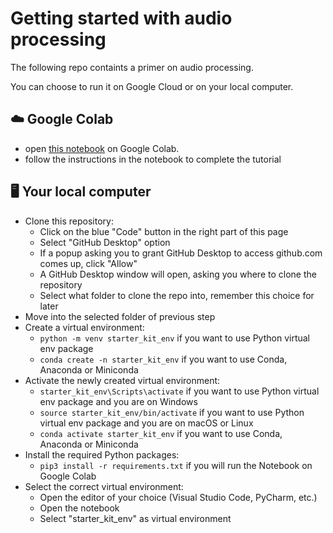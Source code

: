 # Getting started with audio processing

The following repo containts a primer on audio processing.

You can choose to run it on Google Cloud or on your local computer.

## ☁️ Google Colab
- open [this notebook](https://github.com/ML-MSAI-2024-hackathon/audio-processing-starter-kit/blob/main/welcome_colab.ipynb) on Google Colab.
- follow the instructions in the notebook to complete the tutorial

## 🖥️ Your local computer
- Clone this repository:
    - Click on the blue "Code" button in the right part of this page
    - Select "GitHub Desktop" option
    - If a popup asking you to grant GitHub Desktop to access github.com comes up, click "Allow"
    - A GitHub Desktop window will open, asking you where to clone the repository
    - Select what folder to clone the repo into, remember this choice for later
- Move into the selected folder of previous step
- Create a virtual environment:
    - `python -m venv starter_kit_env` if you want to use Python virtual env package
    - `conda create -n starter_kit_env` if you want to use Conda, Anaconda or Miniconda
- Activate the newly created virtual environment:
    - `starter_kit_env\Scripts\activate` if you want to use Python virtual env package and you are on Windows
    - `source starter_kit_env/bin/activate` if you want to use Python virtual env package and you are on macOS or Linux
    - `conda activate starter_kit_env` if you want to use Conda, Anaconda or Miniconda
- Install the required Python packages:
    - `pip3 install -r requirements.txt` if you will run the Notebook on Google Colab
- Select the correct virtual environment:
    - Open the editor of your choice (Visual Studio Code, PyCharm, etc.)
    - Open the notebook
    - Select "starter_kit_env" as virtual environment
